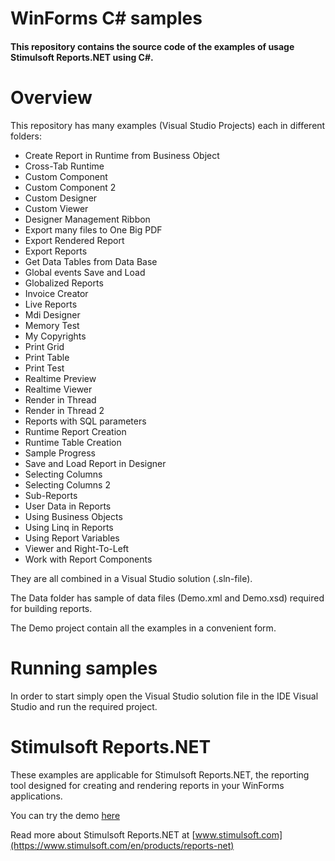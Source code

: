 # WinForms C# samples

#### This repository contains the source code of the examples of usage Stimulsoft Reports.NET using C#.

# Overview
This repository has many examples (Visual Studio Projects) each in different folders:
* Create Report in Runtime from Business Object
* Cross-Tab Runtime
* Custom Component
* Custom Component 2
* Custom Designer
* Custom Viewer
* Designer Management Ribbon
* Export many files to One Big PDF
* Export Rendered Report
* Export Reports
* Get Data Tables from Data Base
* Global events Save and Load
* Globalized Reports
* Invoice Creator
* Live Reports
* Mdi Designer
* Memory Test
* My Copyrights
* Print Grid
* Print Table
* Print Test
* Realtime Preview
* Realtime Viewer
* Render in Thread
* Render in Thread 2
* Reports with SQL parameters
* Runtime Report Creation
* Runtime Table Creation
* Sample Progress
* Save and Load Report in Designer
* Selecting Columns
* Selecting Columns 2
* Sub-Reports
* User Data in Reports
* Using Business Objects
* Using Linq in Reports
* Using Report Variables
* Viewer and Right-To-Left
* Work with Report Components

They are all combined in a Visual Studio solution (.sln-file).

The Data folder has sample of data files (Demo.xml and Demo.xsd) required for building reports.

The Demo project contain all the examples in a convenient form.

# Running samples
In order to start simply open the Visual Studio solution file in the IDE Visual Studio and run the required project.

# Stimulsoft Reports.NET
These examples are applicable for Stimulsoft Reports.NET, the reporting tool designed for creating and rendering reports in your WinForms applications.

You can try the demo [here](http://web.stimulsoft.com/)

Read more about Stimulsoft Reports.NET at [www.stimulsoft.com](https://www.stimulsoft.com/en/products/reports-net)
